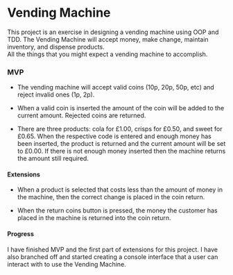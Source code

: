 # Vending Machine

This project is an exercise in designing a vending machine using OOP and TDD.
The Vending Machine will accept money, make change, maintain inventory, and dispense products.  
All the things that you might expect a vending machine to accomplish.


### MVP

* The vending machine will accept valid coins (10p, 20p, 50p, etc) and reject invalid ones (1p, 2p).

* When a valid coin is inserted the amount of the coin will be added to the current amount. Rejected coins are returned.

* There are three products: cola for £1.00, crisps for £0.50, and sweet for £0.65.  When the respective code is entered
and enough money has been inserted, the product is returned and the current amount will be set to £0.00.  If there is not enough money inserted then the machine returns the amount still required.

#### Extensions

* When a product is selected that costs less than the amount of money in the machine, then the correct change is placed
in the coin return.

* When the return coins button is pressed, the money the customer has placed in the machine is returned into the coin return.

#### Progress

I have finished MVP and the first part of extensions for this project. I have also branched off and started creating a console interface
that a user can interact with to use the Vending Machine.
